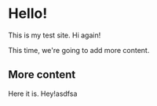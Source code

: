 # Hello!

This is my test site. Hi again!

This time, we're going to add more content.

## More content

Here it is. Hey!asdfsa
